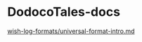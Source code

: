 # DodocoTales-docs

[wish-log-formats/universal-format-intro.md](wish-log-formats/universal-format/intro.md)